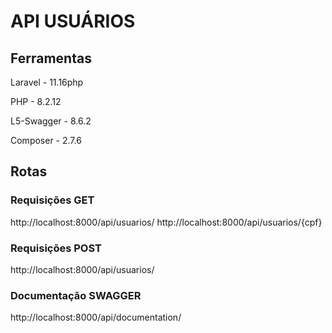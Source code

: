 # API USUÁRIOS

## Ferramentas

Laravel - 11.16php

PHP - 8.2.12

L5-Swagger - 8.6.2 

Composer - 2.7.6

## Rotas

### Requisições GET
http://localhost:8000/api/usuarios/
http://localhost:8000/api/usuarios/{cpf}

### Requisições POST
http://localhost:8000/api/usuarios/

### Documentação SWAGGER
http://localhost:8000/api/documentation/
